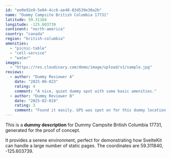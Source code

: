 ```yaml
---
id: "ee0e92e9-5e04-4cc6-ae48-83d539e30a2b"
name: "Dummy Campsite British Columbia 17731"
latitude: 59.31184
longitude: -125.603739
continent: "north-america"
country: "canada"
region: "british-columbia"
amenities:
  - "picnic-table"
  - "cell-service"
  - "water"
images:
  - "https://res.cloudinary.com/demo/image/upload/v1/sample.jpg"
reviews:
  - author: "Dummy Reviewer A"
    date: "2025-06-023"
    rating: 4
    comment: "A nice, quiet dummy spot with some basic amenities."
  - author: "Dummy Reviewer B"
    date: "2025-02-019"
    rating: 3
    comment: "Found it easily. GPS was spot on for this dummy location."
---
```


This is a **dummy description** for Dummy Campsite British Columbia 17731, generated for the proof of concept.

It provides a serene environment, perfect for demonstrating how SvelteKit can handle a large number of static pages. The coordinates are 59.311840, -125.603739.
